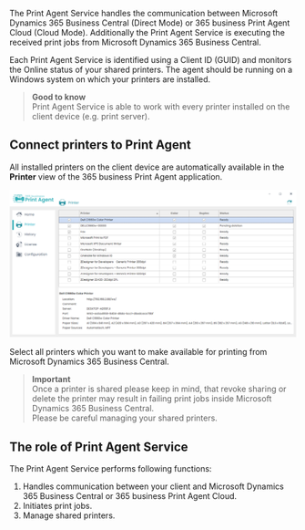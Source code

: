 The Print Agent Service handles the communication between Microsoft Dynamics 365 Business Central (Direct Mode) or 365 business Print Agent Cloud (Cloud Mode). Additionally the Print Agent Service is executing the received print jobs from Microsoft Dynamics 365 Business Central.

Each Print Agent Service is identified using a Client ID (GUID) and monitors the Online status of your shared printers. 
The agent should be running on a Windows system on which your printers are installed.

> **Good to know**<br>Print Agent Service is able to work with every printer installed on the client device (e.g. print server).

## Connect printers to Print Agent

All installed printers on the client device are automatically available in the **Printer** view of the 365 business Print Agent application.

![Shared Printer](/assets/images/365-business-print-agent/ad01eb85658694c75716cb5dbce514bd3763fb94b48e505c0288c2bcf8638737.png)  

Select all printers which you want to make available for printing from Microsoft Dynamics 365 Business Central.

> **Important**<br>Once a printer is shared please keep in mind, that revoke sharing or delete the printer may result in failing print jobs inside Microsoft Dynamics 365 Business Central.<br>Please be careful managing your shared printers.

## The role of Print Agent Service

The Print Agent Service performs following functions:

 1. Handles communication between your client and Microsoft Dynamics 365 Business Central or 365 business Print Agent Cloud.
 2. Initiates print jobs.
 3. Manage shared printers.
